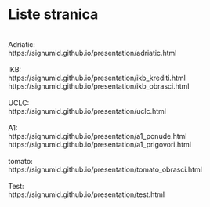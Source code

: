 # Liste stranica
 <br />
Adriatic: <br />
https://signumid.github.io/presentation/adriatic.html <br />
 <br />
IKB: <br />
https://signumid.github.io/presentation/ikb_krediti.html <br />
https://signumid.github.io/presentation/ikb_obrasci.html <br />
 <br />
UCLC: <br />
https://signumid.github.io/presentation/uclc.html <br />
 <br />
A1: <br />
https://signumid.github.io/presentation/a1_ponude.html <br />
https://signumid.github.io/presentation/a1_prigovori.html <br />
 <br />
tomato: <br />
https://signumid.github.io/presentation/tomato_obrasci.html <br />
 <br />
Test: <br />
https://signumid.github.io/presentation/test.html <br />
